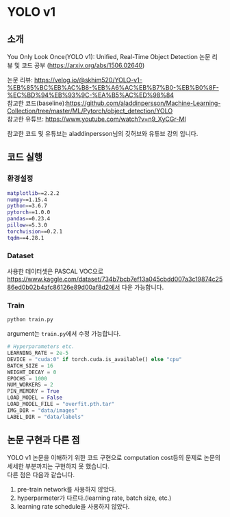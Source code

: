 # YOLO v1

## 소개
You Only Look Once(YOLO v1): Unified, Real-Time Object Detection 논문 리뷰 및 코드 공부 (https://arxiv.org/abs/1506.02640)

논문 리뷰: https://velog.io/@skhim520/YOLO-v1-%EB%85%BC%EB%AC%B8-%EB%A6%AC%EB%B7%B0-%EB%B0%8F-%EC%BD%94%EB%93%9C-%EA%B5%AC%ED%98%84  
참고한 코드(baseline):https://github.com/aladdinpersson/Machine-Learning-Collection/tree/master/ML/Pytorch/object_detection/YOLO  
참고한 유튜브: https://www.youtube.com/watch?v=n9_XyCGr-MI  

참고한 코드 및 유튜브는 aladdinpersson님의 깃허브와 유튜브 강의 입니다.

## 코드 실행

### 환경설정

```bash
matplotlib==2.2.2
numpy==1.15.4
python==3.6.7
pytorch==1.0.0
pandas==0.23.4
pillow==5.3.0
torchvision==0.2.1
tqdm==4.28.1
```


### Dataset
사용한 데이터셋은 PASCAL VOC으로 https://www.kaggle.com/dataset/734b7bcb7ef13a045cbdd007a3c19874c2586ed0b02b4afc86126e89d00af8d2에서 다운 가능합니다.

### Train

```bash
python train.py
```
argument는 `train.py`에서 수정 가능합니다.
```python
# Hyperparameters etc.
LEARNING_RATE = 2e-5
DEVICE = "cuda:0" if torch.cuda.is_available() else "cpu"
BATCH_SIZE = 16
WEIGHT_DECAY = 0
EPOCHS = 1000
NUM_WORKERS = 2
PIN_MEMORY = True
LOAD_MODEL = False
LOAD_MODEL_FILE = "overfit.pth.tar"
IMG_DIR = "data/images"
LABEL_DIR = "data/labels"
```

## 논문 구현과 다른 점
YOLO v1 논문을 이해하기 위한 코드 구현으로 computation cost등의 문제로 논문의 세세한 부분까지는 구현하지 못 했습니다.  
다른 점은 다음과 같습니다.
1. pre-train network를 사용하지 않았다.
2. hyperparmeter가 다르다.(learning rate, batch size, etc.)
3. learning rate schedule을 사용하지 않았다.
